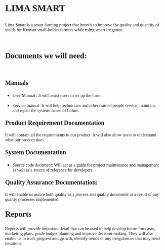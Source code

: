 <!-- # Welcome to MkDocs

For full documentation visit [mkdocs.org](https://www.mkdocs.org).

## Commands

* `mkdocs new [dir-name]` - Create a new project.
* `mkdocs serve` - Start the live-reloading docs server.
* `mkdocs build` - Build the documentation site.
* `mkdocs -h` - Print help message and exit.

## Project layout

    mkdocs.yml    # The configuration file.
    docs/
        index.md  # The documentation homepage.
        ...       # Other markdown pages, images and other files. -->


# <p style= "font-size: 30px; font-family: verdana"> LIMA SMART </p>

<p style= "font-family: verdana"> Lima Smart is a smart farming project that intends to improve the quality and quantity of yields for Kenyan small-holder farmers while using smart irrigation.</p>

<br>

## <p style= " font-size: 25px; font-family: verdana"> Documents we will need: </p>
<br>

#### <p style= "font-size: 20px; font-family: verdana"> Manuals </p>
* <p style= "font-family: verdana"> User Manual : It will assist users to set up the farm. </p>

* <p style= "font-family: verdana"> Service manual: It will help technicians and other trained people service, maintain, and repair the system incase of failure. </p>

#### <p style= "font-size: 20px; font-family: verdana"> Product Requirement Documentation  </p>
<p style= "font-family: verdana"> It will contain all the requirements to our product. It will also allow users to understand what our product does. </p>

#### <p style= "font-size: 20px; font-family: verdana"> System Documentation </p>
* <p style= "font-family: verdana"> Source code document: Will act as a guide for project maintenance and management as well as a source of reference for developers. </p>


#### <p style= "font-size: 20px;font-family: verdana"> Quality Assurance Documentation: </p>
<p style= "font-family: verdana"> It will enable us assure both quality as a process and quality documents as a result of any quality processes implemented.</p>


#### <p style= "font-size: 25px;font-family: verdana"> Reports </p>

<p style= "font-family: verdana"> Reports will provide important detail that can be used to help develop future forecasts, marketing plans, guide budget planning and improve decision-making. They will also enable us to track progress and growth, identify trends or any irregularities that may need iterations. </p>
